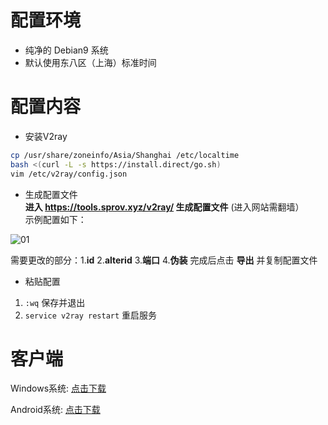 # 配置环境
- 纯净的 Debian9 系统
- 默认使用东八区（上海）标准时间

# 配置内容
- 安装V2ray
```bash
cp /usr/share/zoneinfo/Asia/Shanghai /etc/localtime
bash <(curl -L -s https://install.direct/go.sh)
vim /etc/v2ray/config.json
```
- 生成配置文件     
**进入 https://tools.sprov.xyz/v2ray/ 生成配置文件**  (进入网站需翻墙）           
示例配置如下：   

![01](https://github.com/charlieethan/firewall-proxy/blob/master/photos/3.jpg)

需要更改的部分：1.**id**  2.**alterid**  3.**端口**  4.**伪装**
完成后点击 **导出** 并复制配置文件  
- 粘贴配置   
1. `:wq` 保存并退出  
2. `service v2ray restart` 重启服务

# 客户端
Windows系统: [点击下载](https://github.com/2dust/v2rayN/releases)

Android系统: [点击下载](https://github.com/2dust/v2rayNG/releases) 
